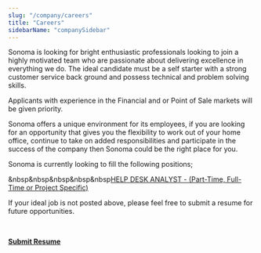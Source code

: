 ```yaml
---
slug: "/company/careers"
title: "Careers"
sidebarName: "companySidebar"
---
```


Sonoma is looking for bright enthusiastic professionals looking to join a highly motivated team who are passionate about delivering excellence in everything we do. The ideal candidate must be a self starter with a strong customer service back ground and possess technical and problem solving skills.

Applicants with experience in the Financial and or Point of Sale markets will be given priority.

Sonoma offers a unique environment for its employees, if you are looking for an opportunity that gives you the flexibility to work out of your home office, continue to take on added responsibilities and participate in the success of the company then Sonoma could be the right place for you.

Sonoma is currently looking to fill the following positions;

&nbsp&nbsp&nbsp&nbsp&nbsp[HELP DESK ANALYST - (Part-Time, Full-Time or Project Specific)](/company/careers/help-desk-analyst)

If your ideal job is not posted above, please feel free to submit a resume for future opportunities.

<br/>

[**Submit Resume**](mailto:resumes@sonomaservices.com)
